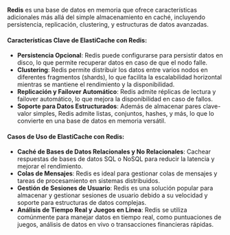 **Redis** es una base de datos en memoria que ofrece características adicionales más allá del simple almacenamiento en caché, incluyendo persistencia, replicación, clustering, y estructuras de datos avanzadas.

#### Características Clave de ElastiCache con Redis:

- **Persistencia Opcional**: Redis puede configurarse para persistir datos en disco, lo que permite recuperar datos en caso de que el nodo falle.
- **Clustering**: Redis permite distribuir los datos entre varios nodos en diferentes fragmentos (shards), lo que facilita la escalabilidad horizontal mientras se mantiene el rendimiento y la disponibilidad.
- **Replicación y Failover Automático**: Redis admite réplicas de lectura y failover automático, lo que mejora la disponibilidad en caso de fallos.
- **Soporte para Datos Estructurados**: Además de almacenar pares clave-valor simples, Redis admite listas, conjuntos, hashes, y más, lo que lo convierte en una base de datos en memoria versátil.

#### Casos de Uso de ElastiCache con Redis:

- **Caché de Bases de Datos Relacionales y No Relacionales**: Cachear respuestas de bases de datos SQL o NoSQL para reducir la latencia y mejorar el rendimiento.
- **Colas de Mensajes**: Redis es ideal para gestionar colas de mensajes y tareas de procesamiento en sistemas distribuidos.
- **Gestión de Sesiones de Usuario**: Redis es una solución popular para almacenar y gestionar sesiones de usuario debido a su velocidad y soporte para estructuras de datos complejas.
- **Análisis de Tiempo Real y Juegos en Línea**: Redis se utiliza comúnmente para manejar datos en tiempo real, como puntuaciones de juegos, análisis de datos en vivo o transacciones financieras rápidas.